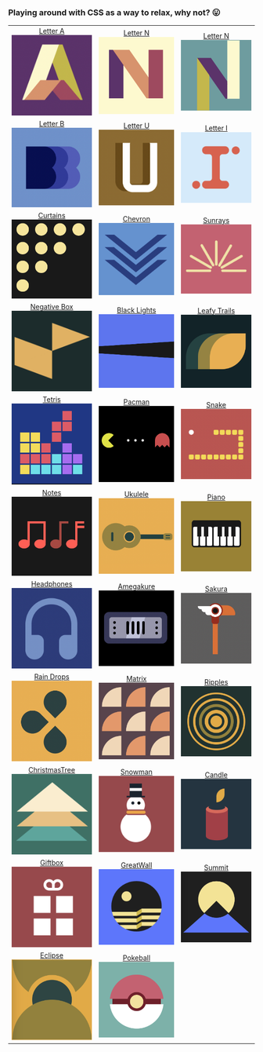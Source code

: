 ### Playing around with CSS as a way to relax, why not? 😛

| | | |
|:-------------------------:|:-------------------------:| :-------------------------:|
|[Letter A](https://codepen.io/thaian161/pen/ZEoKJvG)<br> <img width="230" alt="Letter A" src="https://github.com/thaian161/CSS-battle/blob/main/docs/LetterA.png?raw=true">|[Letter N](https://codepen.io/thaian161/pen/poVPrqJ)<br> <img width="230" alt="Letter N" src="https://github.com/thaian161/CSS-battle/blob/main/docs/N.png">|[Letter N](https://codepen.io/thaian161/pen/VwxbzRx)<br> <img width="230" alt="Letter N" src="https://github.com/thaian161/CSS-battle/blob/main/docs/LetterN2.png?raw=true">|
|[Letter B](https://codepen.io/thaian161/pen/eYrrNVK)<br> <img width="230" alt="Letter B" src="https://github.com/thaian161/CSS-battle/blob/main/docs/B.png?raw=true">|[Letter U](https://codepen.io/thaian161/pen/XWqqbLO)<br> <img width="230" alt="Letter U" src="https://github.com/thaian161/CSS-battle/blob/main/docs/U.png?raw=true">|[Letter I](https://codepen.io/thaian161/pen/MWXEpqy)<br> <img width="230" alt="Letter I" src="https://github.com/thaian161/CSS-battle/blob/main/docs/LetterI.png?raw=true">|
|[Curtains](https://codepen.io/annb161/pen/WNJpwEp)<br> <img width="230" alt="Curtain" src="https://github.com/thaian161/CSS-battle/blob/main/docs/Battle%2019%20-%20Spacing.png?raw=true"> |[Chevron](https://codepen.io/annb161/pen/jOxBwwv)<br> <img width="230" alt="Chevoron" src="https://github.com/thaian161/CSS-battle/raw/main/docs/Chevoron.png">|[Sunrays](https://codepen.io/annb161/pen/JjvWORj)<br> <img width="230" alt="Sunrays" src="https://github.com/thaian161/CSS-battle/blob/main/docs/Sunrays.png?raw=true"> |
|[Negative Box](https://codepen.io/thaian161/pen/wvjJprZ)<br> <img width="230" alt="Negative Box" src="https://github.com/thaian161/CSS-battle/blob/main/docs/NegativeBox.png?raw=true"> |[Black Lights](https://codepen.io/thaian161/pen/wvjJpZw)<br> <img width="230" alt="Negative Box" src="https://github.com/thaian161/CSS-battle/blob/main/docs/BlackLights.png?raw=true">|[Leafy Trails](https://codepen.io/thaian161/pen/JjvWpre)<br> <img width="230" alt="Negative Box" src="https://github.com/thaian161/CSS-battle/blob/main/docs/LeafyTrail.png?raw=true">|
|[Tetris](https://codepen.io/thaian161/pen/OJZmOXW)<br> <img width="230" alt="Tetris" src="https://github.com/thaian161/CSS-battle/blob/main/docs/Tetris.png?raw=true">|[Pacman](https://codepen.io/thaian161/pen/yLjWMwO)<br> <img width="230" alt="Pacman" src="https://github.com/thaian161/CSS-battle/blob/main/docs/Pacman.png?raw=true">|[Snake](https://codepen.io/thaian161/pen/wvjdPEp)<br> <img width="230" alt="Snake" src="https://github.com/thaian161/CSS-battle/blob/main/docs/Snake.png?raw=true">|
|[Notes](https://codepen.io/thaian161/pen/poVrWYb)<br> <img width="230" alt="Notes" src="https://github.com/thaian161/CSS-battle/blob/main/docs/Notes.png?raw=true">|[Ukulele](https://codepen.io/thaian161/pen/vYjmpvr)<br> <img width="230" alt="Ukulele" src="https://github.com/thaian161/CSS-battle/blob/main/docs/Ukulele.png?raw=true">|[Piano](https://codepen.io/thaian161/pen/jOxLggd)<br> <img width="230" alt="Piano" src="https://github.com/thaian161/CSS-battle/blob/main/docs/Piano.png?raw=true">|
|[Headphones](https://codepen.io/thaian161/pen/mdLXGRo)<br> <img width="230" alt="Headphones" src="https://github.com/thaian161/CSS-battle/blob/main/docs/Headphones.png?raw=true">|[Amegakure](https://codepen.io/thaian161/pen/eYrVPaa)<br> <img width="230" alt="Amegakure" src="https://github.com/thaian161/CSS-battle/blob/main/docs/Amegakure.png?raw=true">|[Sakura](https://codepen.io/thaian161/pen/JjvvoZp)<br> <img width="230" alt="Sakura" src="https://github.com/thaian161/CSS-battle/blob/main/docs/Sakura.png?raw=true">|
|[Rain Drops](https://codepen.io/thaian161/pen/wvjdPEp)<br> <img width="230" alt="Rain Drops" src="https://github.com/thaian161/CSS-battle/blob/main/docs/RainDrops.png?raw=true">|[Matrix](https://codepen.io/thaian161/pen/jOxjmvM)<br> <img width="230" alt="Matrix" src="https://github.com/thaian161/CSS-battle/blob/main/docs/Matrix.png?raw=true">|[Ripples](https://codepen.io/thaian161/pen/wvXGpyN)<br> <img width="230" alt="Ripples" src="https://github.com/thaian161/CSS-battle/blob/main/docs/Ripples.png?raw=true">|
|[ChristmasTree](https://codepen.io/thaian161/pen/eYKZyXB)<br> <img width="230" alt="Christmas Tree" src="https://github.com/thaian161/CSS-battle/blob/main/docs/ChrismasTree.png">|[Snowman](https://codepen.io/thaian161/pen/bGKWrVN)<br> <img width="230" alt="Snowman" src="https://github.com/thaian161/CSS-battle/blob/main/docs/Snowman.png">|[Candle](https://codepen.io/thaian161/pen/jOKmLay)<br> <img width="230" alt="Candle" src="https://github.com/thaian161/CSS-battle/blob/main/docs/Candle.png">|
|[Giftbox](https://codepen.io/thaian161/pen/PoamKdP)<br> <img width="230" alt="Giftbox" src="https://github.com/thaian161/CSS-battle/blob/main/docs/Giftbox.png">|[GreatWall](https://codepen.io/thaian161/pen/ZERKVmv)<br> <img width="230" alt="GreatWall" src="https://github.com/thaian161/CSS-battle/blob/main/docs/Greatwall.png">|[Summit](https://codepen.io/thaian161/pen/ZERKVNx)<br> <img width="230" alt="Summit" src="https://github.com/thaian161/CSS-battle/blob/main/docs/Summit.png">|
|[Eclipse](https://codepen.io/thaian161/pen/zYaweYm)<br> <img width="230" alt="Eclipse" src="https://github.com/thaian161/CSS-battle/blob/main/docs/Eclipse.png">| [Pokeball](https://codepen.io/thaian161/pen/PoypoEY)<br> <img width="230" alt="Pokeball" src="https://github.com/thaian161/CSS-battle/blob/main/docs/pokeball.png">|













